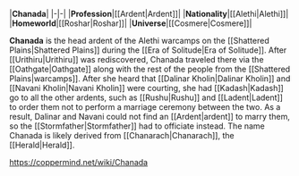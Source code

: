 |**Chanada**|
|-|-|
|**Profession**|[[Ardent\|Ardent]]|
|**Nationality**|[[Alethi\|Alethi]]|
|**Homeworld**|[[Roshar\|Roshar]]|
|**Universe**|[[Cosmere\|Cosmere]]|

**Chanada** is the head ardent of the Alethi warcamps on the [[Shattered Plains\|Shattered Plains]] during the [[Era of Solitude\|Era of Solitude]].
After [[Urithiru\|Urithiru]] was rediscovered, Chanada traveled there via the [[Oathgate\|Oathgate]] along with the rest of the people from the [[Shattered Plains\|warcamps]]. After she heard that [[Dalinar Kholin\|Dalinar Kholin]] and [[Navani Kholin\|Navani Kholin]] were courting, she had [[Kadash\|Kadash]] go to all the other ardents, such as [[Rushu\|Rushu]] and [[Ladent\|Ladent]] to order them not to perform a marriage ceremony between the two. As a result, Dalinar and Navani could not find an [[Ardent\|ardent]] to marry them, so the [[Stormfather\|Stormfather]] had to officiate instead.
The name Chanada is likely derived from [[Chanarach\|Chanarach]], the [[Herald\|Herald]].



https://coppermind.net/wiki/Chanada